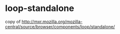 loop-standalone
===============

copy of http://mxr.mozilla.org/mozilla-central/source/browser/components/loop/standalone/
